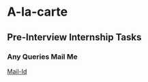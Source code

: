 # A-la-carte

## Pre-Interview Internship Tasks


### Any Queries Mail Me
[Mail-Id](prashanthds258@gmail.com)
